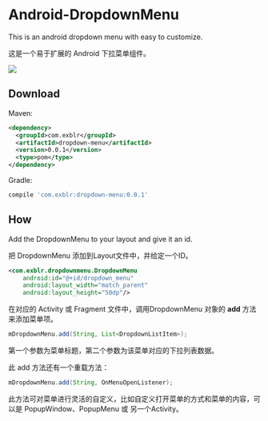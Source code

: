 # Android-DropdownMenu
This is an android dropdown menu with easy to customize.

这是一个易于扩展的 Android 下拉菜单组件。

![](https://raw.githubusercontent.com/liamwang/Android-DropdownMenu/master/graphics/default.gif)

## Download

Maven:

```xml
<dependency>
  <groupId>com.exblr</groupId>
  <artifactId>dropdown-menu</artifactId>
  <version>0.0.1</version>
  <type>pom</type>
</dependency>
```

Gradle:

```groovy
compile 'com.exblr:dropdown-menu:0.0.1'
```

## How

Add the DropdownMenu to your layout and give it an id.

把 DropdownMenu 添加到Layout文件中，并给定一个ID。

```xml
<com.exblr.dropdownmenu.DropdownMenu
    android:id="@+id/dropdown_menu"
    android:layout_width="match_parent"
    android:layout_height="50dp"/>
```

在对应的 Activity 或 Fragment 文件中，调用DropdownMenu 对象的 **add** 方法来添加菜单项。

```java
mDropdownMenu.add(String, List<DropdownListItem>);
```
第一个参数为菜单标题，第二个参数为该菜单对应的下拉列表数据。

此 add 方法还有一个重载方法：

```java
mDropdownMenu.add(String, OnMenuOpenListener);
```

此方法可对菜单进行灵活的自定义，比如自定义打开菜单的方式和菜单的内容，可以是 PopupWindow、PopupMenu 或 另一个Activity。


